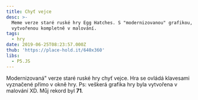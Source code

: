 ```yaml
---
title: Chyť vejce
desc: >-
  Meme verze staré ruské hry Egg Hatches. S "modernizovanou" grafikou,
  vytvořenou kompletně v malování.
tags:
  - hry
date: 2019-06-25T08:23:57.000Z
thub: 'https://place-hold.it/640x360'
libs:
  - P5.JS
---
```


Modernizovaná" verze staré ruské hry chyť vejce. Hra se ovládá klavesami vyznačené přímo v okně hry. Ps: veškerá grafika hry byla vytvořena v malování XD. Můj rekord byl <b>71</b>.

<script language="javascript" type="text/javascript" src="images.js"></script>
<script language="javascript" type="text/javascript" src="keys.js"></script>
<script language="javascript" type="text/javascript" src="egg.js"></script>
<script language="javascript" type="text/javascript" src="sketch.js"></script>
